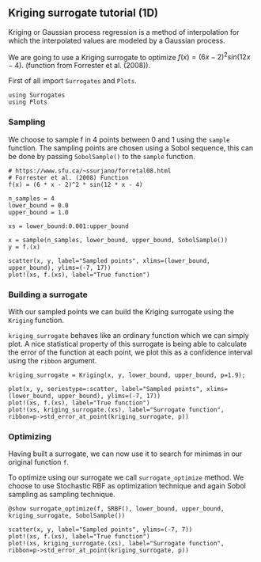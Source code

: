 ## Kriging surrogate tutorial (1D)

Kriging or Gaussian process regression is a method of interpolation for which the interpolated values are modeled by a Gaussian process.

We are going to use a Kriging surrogate to optimize $f(x)=(6x-2)^2sin(12x-4)$. (function from Forrester et al. (2008)).

First of all import `Surrogates` and `Plots`.
```@example kriging_tutorial
using Surrogates
using Plots
```
### Sampling

We choose to sample f in 4 points between 0 and 1 using the `sample` function. The sampling points are chosen using a Sobol sequence, this can be done by passing `SobolSample()` to the `sample` function.

```@example kriging_tutorial
# https://www.sfu.ca/~ssurjano/forretal08.html
# Forrester et al. (2008) Function
f(x) = (6 * x - 2)^2 * sin(12 * x - 4)

n_samples = 4
lower_bound = 0.0
upper_bound = 1.0

xs = lower_bound:0.001:upper_bound

x = sample(n_samples, lower_bound, upper_bound, SobolSample())
y = f.(x)

scatter(x, y, label="Sampled points", xlims=(lower_bound, upper_bound), ylims=(-7, 17))
plot!(xs, f.(xs), label="True function")
```
### Building a surrogate

With our sampled points we can build the Kriging surrogate using the `Kriging` function.

`kriging_surrogate` behaves like an ordinary function which we can simply plot. A nice statistical property of this surrogate is being able to calculate the error of the function at each point, we plot this as a confidence interval using the `ribbon` argument.

```@example kriging_tutorial
kriging_surrogate = Kriging(x, y, lower_bound, upper_bound, p=1.9);

plot(x, y, seriestype=:scatter, label="Sampled points", xlims=(lower_bound, upper_bound), ylims=(-7, 17))
plot!(xs, f.(xs), label="True function")
plot!(xs, kriging_surrogate.(xs), label="Surrogate function", ribbon=p->std_error_at_point(kriging_surrogate, p))
```
### Optimizing
Having built a surrogate, we can now use it to search for minimas in our original function `f`.

To optimize using our surrogate we call `surrogate_optimize` method. We choose to use Stochastic RBF as optimization technique and again Sobol sampling as sampling technique.

```@example kriging_tutorial
@show surrogate_optimize(f, SRBF(), lower_bound, upper_bound, kriging_surrogate, SobolSample())

scatter(x, y, label="Sampled points", ylims=(-7, 7))
plot!(xs, f.(xs), label="True function")
plot!(xs, kriging_surrogate.(xs), label="Surrogate function", ribbon=p->std_error_at_point(kriging_surrogate, p))
```
